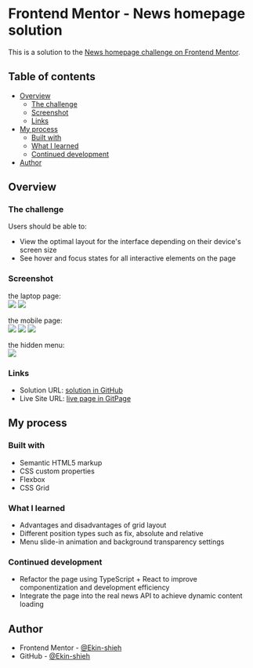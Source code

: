 # Frontend Mentor - News homepage solution

This is a solution to the [News homepage challenge on Frontend Mentor](https://www.frontendmentor.io/challenges/news-homepage-H6SWTa1MFl).

## Table of contents

- [Overview](#overview)
  - [The challenge](#the-challenge)
  - [Screenshot](#screenshot)
  - [Links](#links)
- [My process](#my-process)
  - [Built with](#built-with)
  - [What I learned](#what-i-learned)
  - [Continued development](#continued-development)
- [Author](#author)

## Overview

### The challenge

Users should be able to:

- View the optimal layout for the interface depending on their device's screen size
- See hover and focus states for all interactive elements on the page

### Screenshot

the laptop page:  
![](./results/result1.png)
![](./results/result2.png)

the mobile page:  
![](./results/result3.png)
![](./results/result4.png)
![](./results/result5.png)

the hidden menu:  
![](./results/result6.png)

### Links

- Solution URL: [solution in GitHub](https://github.com/Ekin-shieh/news-homepage)
- Live Site URL: [live page in GitPage](https://ekin-shieh.github.io/news-homepage/)

## My process

### Built with

- Semantic HTML5 markup
- CSS custom properties
- Flexbox
- CSS Grid

### What I learned

- Advantages and disadvantages of grid layout
- Different position types such as fix, absolute and relative
- Menu slide-in animation and background transparency settings

### Continued development

- Refactor the page using TypeScript + React to improve componentization and development efficiency
- Integrate the page into the real news API to achieve dynamic content loading

## Author

- Frontend Mentor - [@Ekin-shieh](https://www.frontendmentor.io/profile/Ekin-shieh)
- GitHub - [@Ekin-shieh](https://github.com/Ekin-shieh)